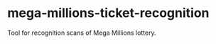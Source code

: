 mega-millions-ticket-recognition
================================

Tool for recognition scans of Mega Millions lottery.
